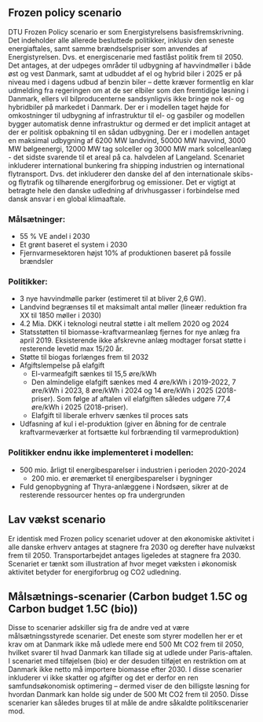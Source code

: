 ## Frozen policy scenario

DTU Frozen Policy scenario er som Energistyrelsens basisfremskrivning. Det indeholder alle allerede besluttede politikker, inklusiv den seneste energiaftales, samt samme brændselspriser som anvendes af Energistyrelsen. Dvs. et energiscenarie med fastlåst politik frem til 2050. Det antages, at der udpeges områder til udbygning af havvindmøller i både øst og vest Danmark, samt at udbuddet af el og hybrid biler i 2025 er på niveau med i dagens udbud af benzin biler – dette kræver formentlig en klar udmelding fra regeringen om at de ser elbiler som den fremtidige løsning i Danmark, ellers vil bilproducenterne sandsynligvis ikke bringe nok el- og hybridbiler på markedet i Danmark. Der er i modellen taget højde for omkostninger til udbygning af infrastruktur til el- og gasbiler og modellen bygger automatisk denne infrastruktur og dermed er det implicit antaget at der er politisk opbakning til en sådan udbygning. Der er i modellen antaget en maksimal udbygning af 6200 MW landvind, 50000 MW havvind, 3000 MW bølgeenergi, 12000 MW tag solceller og 3000 MW mark solcelleanlæg - det sidste svarende til et areal på ca. halvdelen af Langeland. Scenariet inkluderer international bunkering fra shipping industrien og international flytransport. Dvs. det inkluderer den danske del af den internationale skibs- og flytrafik og tilhørende energiforbrug og emissioner. Det er vigtigt at betragte hele den danske udledning af drivhusgasser i forbindelse med dansk ansvar i en global klimaaftale.

### Målsætninger: ###

- 55 % VE andel i 2030
- Et grønt baseret el system i 2030
- Fjernvarmesektoren højst 10% af produktionen baseret på fossile brændsler

### Politikker: ###

- 3 nye havvindmølle parker (estimeret til at bliver 2,6 GW).
- Landvind begrænses til et maksimalt antal møller (lineær reduktion fra XX til 1850 møller i 2030)
- 4.2 Mia. DKK i teknologi neutral støtte i alt mellem 2020 og 2024
- Statsstøtten til biomasse-kraftvarmeanlæg fjernes for nye anlæg fra april 2019. Eksisterende ikke afskrevne anlæg modtager forsat støtte i resterende levetid max 15/20 år.
- Støtte til biogas forlænges frem til 2032
- Afgiftslempelse på elafgift
  - El-varmeafgift sænkes til 15,5 øre/kWh
  - Den almindelige elafgift sænkes med 4 øre/kWh i 2019-2022, 7 øre/kWh i 2023, 8 øre/kWh i 2024 og 14 øre/kWh i 2025 (2018-priser). Som følge af aftalen vil elafgiften således udgøre 77,4 øre/kWh i 2025 (2018-priser).
  - Elafgift til liberale erhverv sænkes til proces sats
- Udfasning af kul i el-produktion (giver en åbning for de centrale kraftvarmeværker at fortsætte kul forbrænding til varmeproduktion)

### Politikker endnu ikke implementeret i modellen: ###

- 500 mio. årligt til energibesparelser i industrien i perioden 2020-2024
  - 200 mio. er øremærket til energibesparelser i bygninger
- Fuld genopbygning af Thyra-anlæggene i Nordsøen, sikrer at de resterende ressourcer hentes op fra undergrunden

## Lav vækst scenario ##

Er identisk med Frozen policy scenariet udover at den økonomiske aktivitet i alle danske erhverv antages at stagnere fra 2030 og derefter have nulvækst frem til 2050. Transportarbejdet antages ligeledes at stagnere fra 2030. Scenariet er tænkt som illustration af hvor meget væksten i økonomisk aktivitet betyder for energiforbrug og CO2 udledning.

## Målsætnings-scenarier (Carbon budget 1.5C og Carbon budget 1.5C (bio)) ##

Disse to scenarier adskiller sig fra de andre ved at være målsætningsstyrede scenarier. Det eneste som styrer modellen her er et krav om at Danmark ikke må udlede mere end 500 Mt CO2 frem til 2050, hvilket svarer til hvad Danmark kan tillade sig at udlede under Paris-aftalen. I scenariet med tilføjelsen (bio) er der desuden tilføjet en restriktion om at Danmark ikke netto må importere biomasse efter 2030. I disse scenarier inkluderer vi ikke skatter og afgifter og det er derfor en ren samfundsøkonomisk optimering – dermed viser de den billigste løsning for hvordan Danmark kan holde sig under de 500 Mt CO2 frem til 2050. Disse scenarier kan således bruges til at måle de andre såkaldte politikscenarier mod.